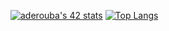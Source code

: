 [![aderouba's 42 stats](https://badge.mediaplus.ma/darkblue/aderouba?1337Badge=off&UM6P=off)](https://github.com/oakoudad/badge42)
[![Top Langs](https://github-readme-stats.vercel.app/api/top-langs/?username=agtdbx&layout=compact&cache=10)]()
